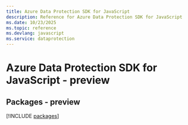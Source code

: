 ```yaml
---
title: Azure Data Protection SDK for JavaScript
description: Reference for Azure Data Protection SDK for JavaScript
ms.date: 10/23/2025
ms.topic: reference
ms.devlang: javascript
ms.service: dataprotection
---
```

# Azure Data Protection SDK for JavaScript - preview
## Packages - preview
[!INCLUDE [packages](data-protection-index.md)]